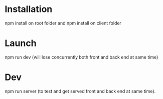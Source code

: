 # Installation

npm install on root folder and npm install on client folder

# Launch

npm run dev (will lose concurrently both front and back end at same time)

# Dev
npm run server (to test and get served front and back end at same time).
